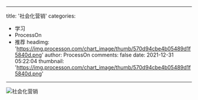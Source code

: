 
---
title: '社会化营销'
categories: 
 - 学习
 - ProcessOn
 - 推荐
headimg: 'https://img.processon.com/chart_image/thumb/570d94cbe4b05489d1f5840d.png'
author: ProcessOn
comments: false
date: 2021-12-31 05:22:04
thumbnail: 'https://img.processon.com/chart_image/thumb/570d94cbe4b05489d1f5840d.png'
---

<div>   
<img class="thumb" alt="社会化营销" src="https://img.processon.com/chart_image/thumb/570d94cbe4b05489d1f5840d.png" referrerpolicy="no-referrer">
<p></p>  
</div>
            